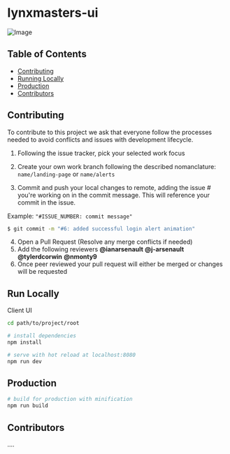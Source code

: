# lynxmasters-ui

![Image](https://travis-ci.org/LynxMasters/lynxmasters-ui.svg?branch=master)

## Table of Contents
- [Contributing](#contributing)
- [Running Locally](#run-locally)
- [Production](#production)
- [Contributors](#contributors)

## Contributing

To contribute to this project we ask that everyone follow the processes needed to avoid conflicts and issues with development lifecycle.

1. Following the issue tracker, pick your selected work focus
2. Create your own work branch following the described nomanclature:
 `name/landing-page` or `name/alerts`

3. Commit and push your local changes to remote, adding the issue # you're working on in the commit message. This will reference your commit in the issue.

Example: `"#ISSUE_NUMBER: commit message"`

```sh
$ git commit -m "#6: added successful login alert animation"
```

4. Open a Pull Request (Resolve any merge conflicts if needed)
5. Add the following reviewers
  **@ianarsenault** **@j-arsenault** **@tylerdcorwin** **@nmonty9**
6. Once peer reviewed your pull request will either be merged or changes will be requested



## Run Locally

Client UI

```sh
cd path/to/project/root

# install dependencies
npm install

# serve with hot reload at localhost:8080
npm run dev
```

## Production

```sh
# build for production with minification
npm run build
```

## Contributors
....
